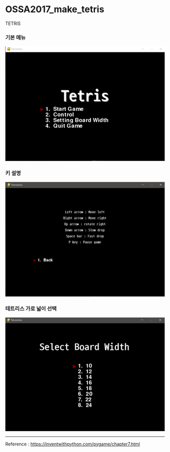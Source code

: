 # OSSA2017_make_tetris

TETRIS
### 기본 메뉴
![](https://raw.githubusercontent.com/WooJin-JO/OSSA2017_make_tetris/master/Tetris/img/2.png)
### 키 설명
![](https://raw.githubusercontent.com/WooJin-JO/OSSA2017_make_tetris/master/Tetris/img/3.png)
### 테트리스 가로 넓이 선택
![](https://raw.githubusercontent.com/WooJin-JO/OSSA2017_make_tetris/master/Tetris/img/4.png)
***
Reference : https://inventwithpython.com/pygame/chapter7.html
